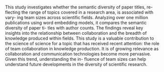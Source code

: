 This study investigates whether the semantic diversity of paper titles, re- flecting the range of topics covered in a research area, is associated with vary- ing team sizes across scientific fields. Analyzing over one million publications using word embedding models, it compares the semantic diversity of paper ti- tles with author counts. The findings reveal key insights into the relationship between collaboration and the breadth of knowledge produced within fields. This study is a valuable contribution to the science of science for a topic that has received recent attention: the role of team collaboration in knowledge production. It is of growing relevance as collaboration and communication technologies become more pervasive. Given this trend, understanding the in- fluence of team sizes can help understand future developments in the diversity of scientific research.
